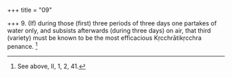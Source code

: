 +++
title = "09"

+++
9. (If) during those (first) three periods of three days one partakes of water only, and subsists afterwards (during three days) on air, that third (variety) must be known to be the most efficacious Kṛcchrātikṛcchra penance. [^6] 


[^6]:  See above, II, 1, 2, 41.
